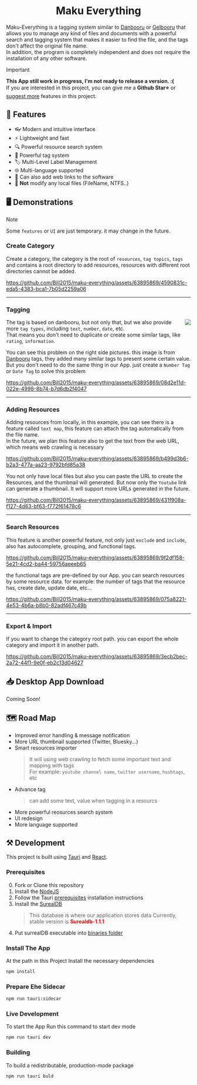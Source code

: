 <h1 align="center">Maku Everything</h1>

Maku-Everything is a tagging system similar to [Danbooru](https://danbooru.donmai.us/) or [Gelbooru](https://gelbooru.com/) that allows you to manage any kind of files and documents with a powerful search and tagging system that makes it easier to find the file, and the tags don't affect the original file name. \
In addition, the program is completely independent and does not require the installation of any other software.

> [!IMPORTANT]  
> **This App still work in progress, I'm not ready to release a version. :(** \
> If you are interested in this project, you can give me a **Github Star⭐** or [suggest more](https://github.com/Bill2015/maku-everything/discussions/19) features in this project.

## 🔧 Features
- 👓 Modern and intuitive interface
- ⚡ Lightweight and fast
- 🔍 Powerful resource search system
- 📌 Powerful tag system
- 🏷️ Multi-Level Label Management
- 🌐 Multi-language supported
- 🔗 Can also add web links to the software
- 📑 **Not** modify any local files (FileName, NTFS..)

## 🖥️ Demonstrations
> [!NOTE] 
> Some `features` or `UI` are just temporary. it may change in the future.

### Create Category
Create a category, the category is the root of `resources`, `tag topics`, `tags` and contains a root directory to add resources, resources with different root directories cannot be added.

https://github.com/Bill2015/maku-everything/assets/63895869/4590831c-eda5-4383-bca1-7b05d2259a06

---
### Tagging
<img align="right" src="https://github.com/Bill2015/maku-everything/assets/63895869/ac8f0a15-284b-40b2-8cff-0dafd76252db">

The tag is based on danbooru, but not only that, but we also provide more `tag types`, including `text`, `number`, `date`, etc. \
That means you don't need to duplicate or create some similar tags, like `rating`, `information`.

You can see this problem on the right side pictures. this image is from [Danbooru](https://danbooru.donmai.us/) tags, they added many similar tags to present some certain value. But you don't need to do the same thing in our App. just create a `Number Tag` or `Date Tag` to solve this problem

https://github.com/Bill2015/maku-everything/assets/63895869/08d2e11d-022e-4998-8b74-b7d6db2f4047

---
### Adding Resources
Adding resources from locally, in this example, you can see there is a feature called `text map`, this feature can attach the tag automatically from the file name. \
In the future, we plan this feature also to get the text from the web URL, which means web crawling is necessary

https://github.com/Bill2015/maku-everything/assets/63895869/b499d3b6-b2a3-477a-aa23-9792bfd85a38

You not only have local files but also you can paste the URL to create the Resources, and the thumbnail will generated. But now only the `Youtube` link can generate a thumbnail. It will support more URLs generated in the future.

https://github.com/Bill2015/maku-everything/assets/63895869/431f908a-f127-4d63-bf63-f772f61478c6

---
### Search Resources
This feature is another powerful feature, not only just  `exclude` and `include`, also has autocomplete, grouping, and functional tags.

https://github.com/Bill2015/maku-everything/assets/63895869/9f2df158-5e21-4cd2-ba44-59756aeeeb65

the functional tags are pre-defined by our App. you can search resources by some resource data. for example: the number of tags that the resource has, create date, update date, etc...

https://github.com/Bill2015/maku-everything/assets/63895869/075a8221-4e53-4b6a-b8b0-82adf467c49b

---
### Export & Import
If you want to change the category root path. you can export the whole category and import it in another path.

https://github.com/Bill2015/maku-everything/assets/63895869/3ecb2bec-2a72-44f1-9e0f-eb2c13d04627

## 📥 Desktop App Download
Coming Soon!

## 🗺️ Road Map
- Improved error handling & message notification
- More URL thumbnail supported (Twitter, Bluesky...)
- Smart resources importer
  > It will using web crawling to fetch some important text and mapping with tags \
  > For example: `youtube channel name`, `twitter username`, `hashtags`, etc
- Advance tag
  > can add some text, value when tagging in a resourcs
- More powerful reosurces search system
- UI redesign
- More language supported


## ⚒️ Development
This project is built using [Tauri](https://tauri.app/) and [React](https://react.dev/).

### Prerequisites
0. Fork or Clone this repository 
1. Install the [NodeJS](https://nodejs.org/zh-tw/download)
2. Follow the Tauri [prerequisites](https://tauri.app/v1/guides/getting-started/prerequisites/) installation instructions
3. Install the [SurealDB](https://github.com/surrealdb/surrealdb/releases/tag/v1.0.0-beta.9%2B20230402)
    > This database is where our application stores data
    > Currently, stable version is **<font color="red">Surealdb-1.1.1</font>**
4. Put surrealDB executable into [binaries folder](https://github.com/Bill2015/maku-everything/tree/master/src-tauri/binaries)

### Install The App
At the path in this Project
Install the necessary dependencies
```sh
npm install
```

### Prepare Ehe Sidecar
```sh
npm run tauri:sidecar
```

### Live Development
To start the App
Run this command to start dev mode
```sh
npm run tauri dev
```

### Building
To build a redistributable, production-mode package
```sh
npm run tauri buld
```
